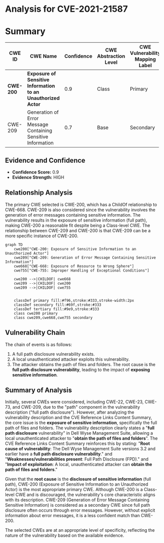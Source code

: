 # Analysis for CVE-2021-21587

# Summary
| CWE ID | CWE Name | Confidence | CWE Abstraction Level | CWE Vulnerability Mapping Label | CWE-Vulnerability Mapping Notes |
|---|---|---|---|---|---|
| **CWE-200** | **Exposure of Sensitive Information to an Unauthorized Actor** | 0.9 | Class | Primary | Discouraged |
| CWE-209 | Generation of Error Message Containing Sensitive Information | 0.7 | Base | Secondary | Allowed |

## Evidence and Confidence

*   **Confidence Score:** 0.9
*   **Evidence Strength:** HIGH

## Relationship Analysis
The primary CWE selected is CWE-200, which has a ChildOf relationship to CWE-668. CWE-209 is also considered since the vulnerability involves the generation of error messages containing sensitive information. The vulnerability results in the exposure of sensitive information (full path), making CWE-200 a reasonable fit despite being a Class-level CWE. The relationship between CWE-209 and CWE-200 is that CWE-209 can be a more specific instance of CWE-200.

```mermaid
graph TD
    cwe200["CWE-200: Exposure of Sensitive Information to an Unauthorized Actor"]
    cwe209["CWE-209: Generation of Error Message Containing Sensitive Information"]
    cwe668["CWE-668: Exposure of Resource to Wrong Sphere"]
    cwe755["CWE-755: Improper Handling of Exceptional Conditions"]

    cwe200 -->|CHILDOF| cwe668
    cwe209 -->|CHILDOF| cwe200
    cwe209 -->|CHILDOF| cwe755
    

    classDef primary fill:#f96,stroke:#333,stroke-width:2px
    classDef secondary fill:#69f,stroke:#333
    classDef tertiary fill:#9e9,stroke:#333
    class cwe200 primary
    class cwe209,cwe668,cwe755 secondary
```

## Vulnerability Chain
The chain of events is as follows:
1.  A full path disclosure vulnerability exists.
2.  A local unauthenticated attacker exploits this vulnerability.
3.  The attacker obtains the path of files and folders.
The root cause is the **full path disclosure vulnerability**, leading to the impact of **exposing sensitive information**.

## Summary of Analysis
Initially, several CWEs were considered, including CWE-22, CWE-23, CWE-73, and CWE-209, due to the "path" component in the vulnerability description ("full path disclosure"). However, after analyzing the vulnerability description and the CVE Reference Links Content Summary, the core issue is the **exposure of sensitive information**, specifically the full path of files and folders.
The vulnerability description clearly states a "**full path disclosure** vulnerability" in Dell Wyse Management Suite, allowing a local unauthenticated attacker to "**obtain the path of files and folders**".
The CVE Reference Links Content Summary reinforces this by stating: "**Root cause of vulnerability**: The Dell Wyse Management Suite versions 3.2 and earlier have a **full path disclosure vulnerability**." and "**Weaknesses/vulnerabilities present**: Full Path Disclosure (FPD)." and "**Impact of exploitation**: A local, unauthenticated attacker can **obtain the path of files and folders**."

Given that the **root cause** is the **disclosure of sensitive information** (full path), CWE-200 (Exposure of Sensitive Information to an Unauthorized Actor) is the most appropriate primary CWE. Although CWE-200 is a Class-level CWE and is discouraged, the vulnerability's core characteristic aligns with its description.
CWE-209 (Generation of Error Message Containing Sensitive Information) is considered as a secondary CWE since full path disclosure often occurs through error messages. However, without explicit information about error messages, it is a less confident match than CWE-200.

The selected CWEs are at an appropriate level of specificity, reflecting the nature of the vulnerability based on the available evidence.